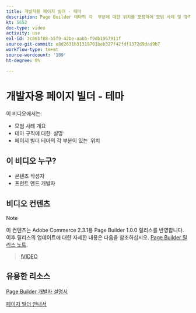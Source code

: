 ```yaml
---
title: 개발자용 페이지 빌더 - 테마
description: Page Builder 테마의 각 ​ 부분에 대한 위치를 포함하여 모범 사례 및 규칙에 대해 알아봅니다.
kt: 5652
doc-type: video
activity: use
exl-id: 3c86bf88-b5f9-42be-aabb-f9db1957911f
source-git-commit: e8d2631b31319701beb327f42fdf1372d9dad9b7
workflow-type: tm+mt
source-wordcount: '109'
ht-degree: 0%

---
```


# 개발자용 페이지 빌더 - 테마

이 비디오에서는:

- 모범 사례 개요
- 테마 규칙에 대한 &#x200B; 설명
- 페이지 빌더 테마의 각 부분이 있는 &#x200B; 위치

## 이 비디오 누구?

- 콘텐츠 작성자
- 프런트 엔드 개발자

## 비디오 컨텐츠

>[!NOTE]
>
>이 컨텐츠는 Adobe Commerce 2.3.1용 Page Builder 1.0.0 릴리스를 반영합니다. 이후 릴리스의 업데이트에 대한 자세한 내용은 다음을 참조하십시오. [Page Builder 릴리스 노트](https://experienceleague.adobe.com/docs/commerce-admin/page-builder/release-notes.html).

>[!VIDEO](https://video.tv.adobe.com/v/35711?quality=12&learn=on)

## 유용한 리소스

[Page Builder 개발자 설명서](https://developer.adobe.com/commerce/frontend-core/page-builder/)

[페이지 빌더 안내서](https://experienceleague.adobe.com/docs/commerce-admin/page-builder/introduction.html)
